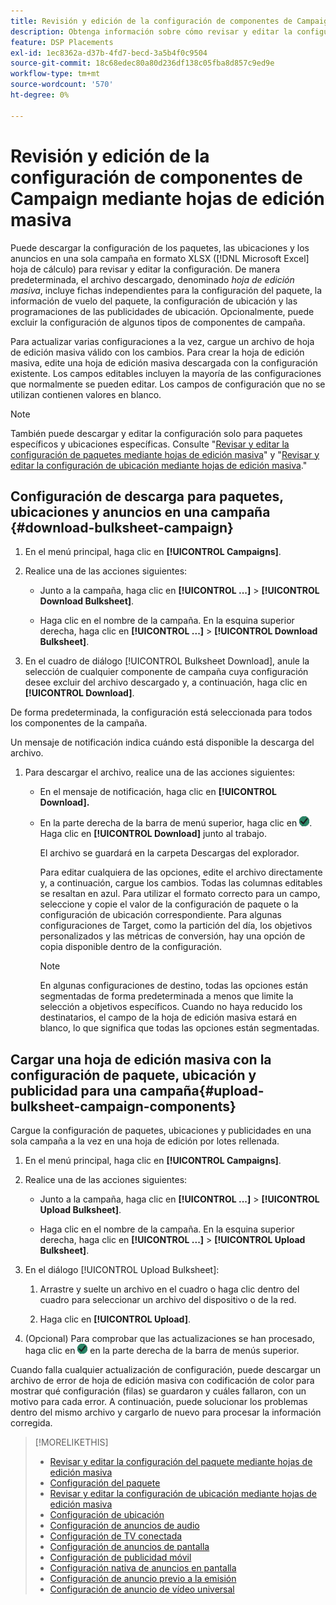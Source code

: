 ```yaml
---
title: Revisión y edición de la configuración de componentes de Campaign mediante hojas de edición masiva
description: Obtenga información sobre cómo revisar y editar la configuración de paquetes, ubicaciones y anuncios clave de forma masiva mediante hojas de cálculo.
feature: DSP Placements
exl-id: 1ec8362a-d37b-4fd7-becd-3a5b4f0c9504
source-git-commit: 18c68edec80a80d236df138c05fba8d857c9ed9e
workflow-type: tm+mt
source-wordcount: '570'
ht-degree: 0%

---
```


# Revisión y edición de la configuración de componentes de Campaign mediante hojas de edición masiva

Puede descargar la configuración de los paquetes, las ubicaciones y los anuncios en una sola campaña en formato XLSX ([!DNL Microsoft Excel] hoja de cálculo) para revisar y editar la configuración. De manera predeterminada, el archivo descargado, denominado *hoja de edición masiva*, incluye fichas independientes para la configuración del paquete, la información de vuelo del paquete, la configuración de ubicación y las programaciones de las publicidades de ubicación. Opcionalmente, puede excluir la configuración de algunos tipos de componentes de campaña.

Para actualizar varias configuraciones a la vez, cargue un archivo de hoja de edición masiva válido con los cambios. Para crear la hoja de edición masiva, edite una hoja de edición masiva descargada con la configuración existente. Los campos editables incluyen la mayoría de las configuraciones que normalmente se pueden editar. Los campos de configuración que no se utilizan contienen valores en blanco.

>[!NOTE]
>
>También puede descargar y editar la configuración solo para paquetes específicos y ubicaciones específicas. Consulte &quot;[Revisar y editar la configuración de paquetes mediante hojas de edición masiva](/help/dsp/campaign-management/packages/package-qa.md)&quot; y &quot;[Revisar y editar la configuración de ubicación mediante hojas de edición masiva](/help/dsp/campaign-management/placements/placement-qa.md).&quot;

## Configuración de descarga para paquetes, ubicaciones y anuncios en una campaña {#download-bulksheet-campaign}

1. En el menú principal, haga clic en **[!UICONTROL Campaigns]**.

1. Realice una de las acciones siguientes:

   * Junto a la campaña, haga clic en **[!UICONTROL ...]** > **[!UICONTROL Download Bulksheet]**.

   * Haga clic en el nombre de la campaña. En la esquina superior derecha, haga clic en **[!UICONTROL ...]** > **[!UICONTROL Download Bulksheet]**.

1. En el cuadro de diálogo [!UICONTROL Bulksheet Download], anule la selección de cualquier componente de campaña cuya configuración desee excluir del archivo descargado y, a continuación, haga clic en **[!UICONTROL Download]**.

De forma predeterminada, la configuración está seleccionada para todos los componentes de la campaña.

Un mensaje de notificación indica cuándo está disponible la descarga del archivo.

1. Para descargar el archivo, realice una de las acciones siguientes:

   * En el mensaje de notificación, haga clic en **[!UICONTROL Download].**

   * En la parte derecha de la barra de menú superior, haga clic en ![Trabajos](/help/dsp/assets/downloads.png). Haga clic en **[!UICONTROL Download]** junto al trabajo.

     El archivo se guardará en la carpeta Descargas del explorador.<!-- See "[Placement Columns in Downloaded/Uploaded Spreadsheets](#qa-sheet-columns)" for a list of the included columns. -->

     Para editar cualquiera de las opciones, edite el archivo directamente y, a continuación, cargue los cambios. Todas las columnas editables se resaltan en azul. Para utilizar el formato correcto para un campo, seleccione y copie el valor de la configuración de paquete o la configuración de ubicación correspondiente. Para algunas configuraciones de Target, como la partición del día, los objetivos personalizados y las métricas de conversión, hay una opción de copia disponible dentro de la configuración.

     >[!NOTE]
     >
     >En algunas configuraciones de destino, todas las opciones están segmentadas de forma predeterminada a menos que limite la selección a objetivos específicos. Cuando no haya reducido los destinatarios, el campo de la hoja de edición masiva estará en blanco, lo que significa que todas las opciones están segmentadas.

## Cargar una hoja de edición masiva con la configuración de paquete, ubicación y publicidad para una campaña{#upload-bulksheet-campaign-components}

Cargue la configuración de paquetes, ubicaciones y publicidades en una sola campaña a la vez en una hoja de edición por lotes rellenada.

1. En el menú principal, haga clic en **[!UICONTROL Campaigns]**.

1. Realice una de las acciones siguientes:

   * Junto a la campaña, haga clic en **[!UICONTROL ...]** > **[!UICONTROL Upload Bulksheet]**.

   * Haga clic en el nombre de la campaña. En la esquina superior derecha, haga clic en **[!UICONTROL ...]** > **[!UICONTROL Upload Bulksheet]**.

1. En el diálogo [!UICONTROL Upload Bulksheet]:

   1. Arrastre y suelte un archivo en el cuadro o haga clic dentro del cuadro para seleccionar un archivo del dispositivo o de la red.

   1. Haga clic en **[!UICONTROL Upload]**.

1. (Opcional) Para comprobar que las actualizaciones se han procesado, haga clic en ![Trabajos](/help/dsp/assets/downloads.png) en la parte derecha de la barra de menús superior.

Cuando falla cualquier actualización de configuración, puede descargar un archivo de error de hoja de edición masiva con codificación de color para mostrar qué configuración (filas) se guardaron y cuáles fallaron, con un motivo para cada error. A continuación, puede solucionar los problemas dentro del mismo archivo y cargarlo de nuevo para procesar la información corregida.


<!--
## Placement Setting Columns in Downloaded/Uploaded Spreadsheets{#qa-sheet-columns}

>[!TIP]
>
> In a downloaded spreadsheet, all editable columns are highlighted in blue.

### Campaign-level Spreadsheets

| Section | Column | Description | Editable? |
|---------|--------|-------------|-----------|
| [!UICONTROL Basic] | [!UICONTROL Placement ID] | The numeric ID of the placement. | &mdash; |
| [!UICONTROL Basic] | [!UICONTROL Placement Name] | The name of the placement. | Yes |
| [!UICONTROL Basic] | [!UICONTROL Labels] | Any applied labels, for reporting. | &mdash; |
| [!UICONTROL Basic] | [!UICONTROL Edit Link] | A link to open the placement in Edit mode. | &mdash; |
| [!UICONTROL Basic] | [!UICONTROL Status] | The placement status: *[!UICONTROL active]* or *[!UICONTROL inactive]*. | Yes |
| [!UICONTROL Basic] | [!UICONTROL Placement Type] | The placement type. | &mdash; |
| [!UICONTROL Basic] | [!UICONTROL Package Name] | The name of the parent package, when applicable. | &mdash; |
| [!UICONTROL Goals] | [!UICONTROL Start Date] | The start date of the placement. | &mdash; |
| [!UICONTROL Goals] | [!UICONTROL End Date] | The end date of the placement. | &mdash; |
| [!UICONTROL Goals] | [!UICONTROL Day parting] | Whether dayparting is *[!UICONTROL ON]* or *[!UICONTROL OFF]*.<br><b>Note:</b> To check the actual dayparting schedule, open the placement settings in DSP. | &mdash; |
| [!UICONTROL Goals] | [!UICONTROL Budget] | The placement budget, if there is one. | Yes |
| [!UICONTROL Goals] | [!UICONTROL Budget Interval] | The budget interval: <i[!UICONTROL >Daily]*, *[!UICONTROL Weekly]*, *[!UICONTROL Monthly]*, or *[!UICONTROL All Time]*. | Yes |
| [!UICONTROL Goals] | [!UICONTROL Optimization Goal] | The objective of the package. | &mdash; |
| [!UICONTROL Goals] | [!UICONTROL Optimization Target] | The target value of the goal. | &mdash; |
| [!UICONTROL Goals] | [!UICONTROL Pace on] | Whether the placement is pacing towards the *[!UICONTROL Budget]* or *[!UICONTROL Impressions]*. | &mdash; |
| [!UICONTROL Goals] | [!UICONTROL Max Bid] | The maximum bid for the placement. | Yes |
| [!UICONTROL Goals] | [!UICONTROL Flight Pacing] | The flight pacing strategy for the placement: *[!UICONTROL Even]*, *[!UICONTROL slightly ahead]*, *[!UICONTROL frontload]*, or *[!UICONTROL aggressive frontload]*. | Yes |
| [!UICONTROL Goals] | [!UICONTROL Intraday Pacing] | The intraday pacing strategy for the placement: *[!UICONTROL Even]* or *[!UICONTROL ASAP]*. | Yes |
| [!UICONTROL Goals] | [!UICONTROL Pre-Bid Filters] | Any pre-bid filter criteria to be applied. | &mdash; |
| [!UICONTROL Goals] | [!UICONTROL Bidding Rules] | Whether bidding rules (deprecated) are *[!UICONTROL ON]* or *[!UICONTROL OFF]*. | &mdash; |
| [!UICONTROL Goals] | [!UICONTROL Frequency Cap] | The primary frequency cap for the placement during the specified [!UICONTROL Frequency Cap Interval]. | Yes |
| [!UICONTROL Goals] | [!UICONTROL Frequency Cap Interval] | The interval for the primary frequency cap: *[!UICONTROL Day]*, *[!UICONTROL Week]*, or *[!UICONTROL Month]*. | Yes |
| [!UICONTROL Goals] | [!UICONTROL Secondary Frequency Cap] | The secondary frequency cap for the placement during the specified [!UICONTROL Secondary Frequency Cap Interval] | Yes |
| [!UICONTROL Goals] | [!UICONTROL Secondary Frequency Cap Interval] | The type of interval for the secondary frequency cap: *[!UICONTROL Week]*, *[!UICONTROL Day]*, *[!UICONTROL Hour]*, or *[!UICONTROL Minute]*. The applicable number of weeks, days, hours, or minutes is indicated by the [!UICONTROL Secondary Frequency Cap Interval Value]. | Yes |
| [!UICONTROL Goals] | [!UICONTROL Secondary Frequency Cap Interval Value] | The number of weeks, days, hours, or minutes for which the [!UICONTROL Secondary Frequency Cap] applies. For example, if the secondary cap is three impressions per six hours, then the value here would be `6`. | Yes |
| [!UICONTROL Audience Location] | [!UICONTROL Audience Location - Included #] | The number of targeted geographical locations, *[!UICONTROL All]*, or *[!UICONTROL None]*. | &mdash; |
| [!UICONTROL Audience Location] | [!UICONTROL Audience Location - Included] | The targeted geographical locations, separated by semi-colons,or *[!UICONTROL All Locations]*. | &mdash; |
| [!UICONTROL Audience Location] | [!UICONTROL Audience Location - Excluded #] | The number of excluded geographical locations or *[!UICONTROL None]*. | &mdash; |
| [!UICONTROL Audience Location] | [!UICONTROL Audience Location - Excluded] | The excluded geographical locations, separated by semi-colons,  or *[!UICONTROL None]*. | &mdash; |
| [!UICONTROL Inventory] | [!UICONTROL Public Inventory - Included #] | The number of targeted public inventory deals, if any are specified, *[!UICONTROL All]*, or *[!UICONTROL None]*. | &mdash; |
| [!UICONTROL Inventory] | [!UICONTROL Public Inventory - Excluded #] | The number of excluded public inventory deals, if any are specified, or *[!UICONTROL None]*. | &mdash; |
| [!UICONTROL Inventory] | [!UICONTROL Private Inventory - Included #] | The number of targeted private inventory deals, if any are specified, *[!UICONTROL All]*, or *[!UICONTROL None]*. | &mdash; |
| [!UICONTROL Inventory] | [!UICONTROL Private Inventory - Excluded #] | The number of excluded private inventory deals, if any are specified, or *[!UICONTROL None]*. | &mdash; |
| [!UICONTROL Inventory] | [!UICONTROL On Demand Inventory - Included #] | The number of targeted [!UICONTROL On-Demand Inventory] deals, if any are specified, *[!UICONTROL All]*, or *[!UICONTROL None]*. | &mdash; |
| [!UICONTROL Inventory] | [!UICONTROL On Demand Inventory - Excluded #] | The number of excluded On-Demand Inventory deals, if any are specified, or *[!UICONTROL None]*. | &mdash; |
| [!UICONTROL Sites] | [!UICONTROL Traffic Type] | The targeted type of traffic: *[!UICONTROL Website]* and/or *[!UICONTROL Apps]* | &mdash; |
| [!UICONTROL Sites] | [!UICONTROL Site Tier] | The quality of the sites to target: *[!UICONTROL Tier 1]*, *[!UICONTROL Tier 2]*, *[!UICONTROL Tier 3]*, or *[!UICONTROL All Sites]*. | &mdash; |
| [!UICONTROL Sites] | [!UICONTROL Categories - Included #] | The number of targeted site categories, if any are specified, or *[!UICONTROL All]*. | &mdash; |
| [!UICONTROL Sites] | [!UICONTROL Categories - Excluded #] | The number of excluded site categories, if any are specified, or *[!UICONTROL All]*. | &mdash; |
| [!UICONTROL Sites] | [!UICONTROL Excluded Sites] | The excluded sites, if any are specified, or *[!UICONTROL None]*. | &mdash; |
| [!UICONTROL Sites] | [!UICONTROL Language] | The targeted site languages. | &mdash; |
| [!UICONTROL Sites] | [!UICONTROL Allow unscreened sites] | (Standard display placements only) Whether or not to allow ad delivery on non-audited sites: *[!UICONTROL ON]* or *[!UICONTROL OFF]*. When the placement targets private inventory, this option may deliver ads on blocked sites. | &mdash; |
| [!UICONTROL Sites] | [!UICONTROL Targeted Sites] | The number of targeted sites, if any are specified, or *[!UICONTROL None]*. | &mdash; |
| [!UICONTROL Audience Targeting] | [!UICONTROL Audience - Included] | The targeted audiences, if any are specified, or *[!UICONTROL None]*. | &mdash; |
| [!UICONTROL Audience Targeting] | [!UICONTROL Audience - Excluded] | The excluded audiences, if any are specified, or *[!UICONTROL None]*. | &mdash; |
| [!UICONTROL Audience Targeting] | [!UICONTROL Demographic booster] | Whether or not [!DNL Comscore] demographic segments are enabled for the placement (and other placements in the campaign): *[!UICONTROL ON]* or *[!UICONTROL OFF]*. This feature may be enabled only for campaigns for which the [!DNL Audience Verification] feature is enabled for [!DNL Nielsen] and/or [!DNL Comscore].  It incurs additional fees.  | &mdash; |
| [!UICONTROL Audience Targeting] | [!UICONTROL Extend across screens] | Whether or not to extend the ad targeting across devices: *[!UICONTROL ON]* or *[!UICONTROL OFF]*. Cross-device targeting extends your targeting across all of a person's known device, per the device graph specified in the campaign settings. | &mdash; |
| [!UICONTROL Audience Targeting] | [!UICONTROL Topic Targeting] - Included # | The number of targeted topic codes, if any are specified, or *[!UICONTROL All]*.   | &mdash; |
| [!UICONTROL Audience Targeting] | [!UICONTROL Topic Targeting - Excluded #] | The number of excluded topic codes, if any are specified, or *[!UICONTROL None]*. | &mdash; |
| [!UICONTROL Audience Targeting] | [!UICONTROL Device Targeting - Included #] | The number of targeted device targets, if any are specified, or *[!UICONTROL All]*. | &mdash; |
| [!UICONTROL Audience Targeting] | [!UICONTROL Device Targeting - Excluded #] | The number of excluded device targets, if any are specified, or *[!UICONTROL None]*. | &mdash; |
| [!UICONTROL Audience Targeting] | [!UICONTROL ISP Targeting - Included #] | The number of targeted ISP providers, if any are specified, or *[!UICONTROL All]/i>. | &mdash; |
| [!UICONTROL Audience Targeting] | [!UICONTROL ISP Targeting - Excluded #] | The number of excluded ISP providers, if any are specified, or *[!UICONTROL None]*. | &mdash; |
| [!UICONTROL Brand Safety] | [!UICONTROL Brand Safety - Contextual Filtering #] | The number of brand safety filters applied, if any are specified, or *[!UICONTROL None]*. | &mdash; |
| [!UICONTROL Brand Safety] | [!UICONTROL Brand Safety - Pre-Bid Fraud blocking #] | The number of pre-bid fraud blocking filters applied, if any are specified, or *[!UICONTROL None]*. | &mdash; |
| [!UICONTROL Brand Safety] | [!UICONTROL Brand Safety - Pre-Bid Viewability #] | The number of pre-bid viewability filters applied, if any are specified, or *[!UICONTROL None]*. | &mdash; |
| [!UICONTROL Brand Safety] | [!UICONTROL Site Safety Block] | Whether or not Site Safety Block is enabled: *[!UICONTROL ON]* or *[!UICONTROL OFF]*.[Whether or not the advertiser-level setting Enable Site Safety Block is enabled: *ON* or *OFF*.I don't see this option at the placement level. Should there be one?] | &mdash; |
| [!UICONTROL Tracking] | [!UICONTROL Tracking Pixels #] | The number of third-party  event-tracking pixels attached to the placement, or *[!UICONTROL None]*.| &mdash; |
| [!UICONTROL Tracking] | [!UICONTROL Conversion Pixels #] | The number of conversion tracking pixels attached to the placement, or *[!UICONTROL None]*. | &mdash; |
| [!UICONTROL Tracking] | [!UICONTROL 3rd-party fees] | A static, third-party fee rate to be tracked as a non-billable cost per 1000 impressions, if applicable. | &mdash; |
| [!UICONTROL Ads] | [!UICONTROL # of Ads Attached] | The number of ads attached to the placement, if any are attached, or *[!UICONTROL None]*. | &mdash; |
| [!UICONTROL Ads] | [!UICONTROL Ad Names] | The names of any ads attached to the placement, or *[!UICONTROL None]*. | &mdash; |
| [!UICONTROL Ads] | [!UICONTROL Attached Ad ID] | The unique DSP-generated Ad IDs of any ads attached to the placement, separated by semi-colons. To download a list of ad names and associated Ad IDs from the [!UICONTROL Ads] view, create a custom view that includes the [!UICONTROL Ad ID] metric, and then [export the data](/help/dsp/campaign-management/reports/campaign-export-data.md). | Yes |
-->

>[!MORELIKETHIS]
>
>* [Revisar y editar la configuración del paquete mediante hojas de edición masiva](/help/dsp/campaign-management/packages/package-qa.md)
>* [Configuración del paquete](/help/dsp/campaign-management/packages/package-settings.md)
>* [Revisar y editar la configuración de ubicación mediante hojas de edición masiva](/help/dsp/campaign-management/placements/placement-qa.md)
>* [Configuración de ubicación](/help/dsp/campaign-management/placements/placement-settings.md)
>* [Configuración de anuncios de audio](/help/dsp/campaign-management/ads/ad-settings-audio.md)
>* [Configuración de TV conectada](/help/dsp/campaign-management/ads/ad-settings-connected-tv.md)
>* [Configuración de anuncios de pantalla](/help/dsp/campaign-management/ads/ad-settings-display.md)
>* [Configuración de publicidad móvil](/help/dsp/campaign-management/ads/ad-settings-mobile.md)
>* [Configuración nativa de anuncios en pantalla](/help/dsp/campaign-management/ads/ad-settings-native.md)
>* [Configuración de anuncio previo a la emisión](/help/dsp/campaign-management/ads/ad-settings-pre-roll.md)
>* [Configuración de anuncio de vídeo universal](/help/dsp/campaign-management/ads/ad-settings-universal-video.md)
